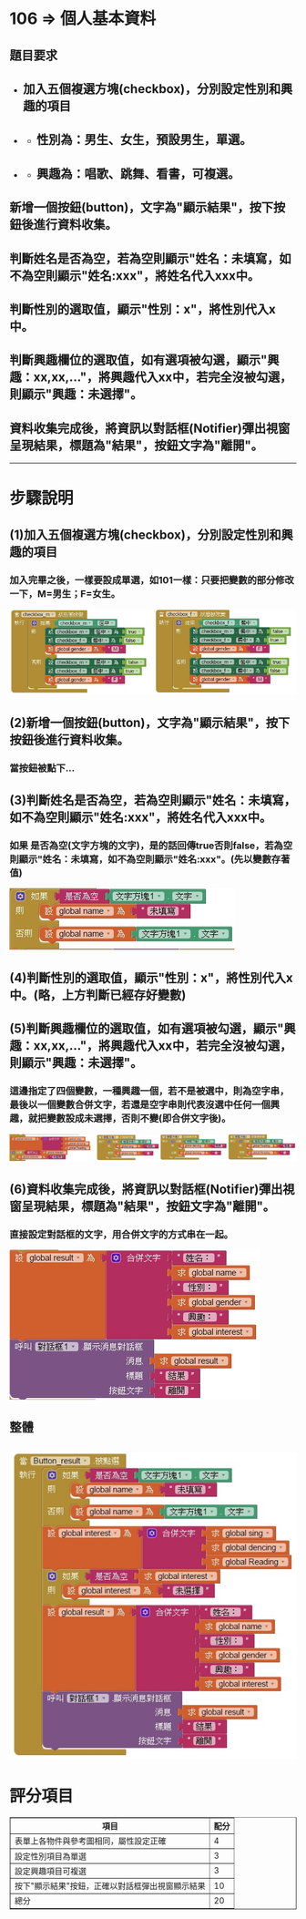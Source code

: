 # 106 => 個人基本資料
## 題目要求
* ## 加入五個複選方塊(checkbox)，分別設定性別和興趣的項目
* * ## 性別為：男生、女生，預設男生，單選。
* * ## 興趣為：唱歌、跳舞、看書，可複選。
## 新增一個按鈕(button)，文字為"顯示結果"，按下按鈕後進行資料收集。
## 判斷姓名是否為空，若為空則顯示"姓名：未填寫，如不為空則顯示"姓名:xxx"，將姓名代入xxx中。
## 判斷性別的選取值，顯示"性別：x"，將性別代入x中。
## 判斷興趣欄位的選取值，如有選項被勾選，顯示"興趣：xx,xx,..."，將興趣代入xx中，若完全沒被勾選，則顯示"興趣：未選擇"。
## 資料收集完成後，將資訊以對話框(Notifier)彈出視窗呈現結果，標題為"結果"，按鈕文字為"離開"。
---
# 步驟說明
## (1)加入五個複選方塊(checkbox)，分別設定性別和興趣的項目
### 加入完畢之後，一樣要設成單選，如101一樣：只要把變數的部分修改一下，M=男生；F=女生。
![複選方塊驗證](images/101-5.jpg)
## (2)新增一個按鈕(button)，文字為"顯示結果"，按下按鈕後進行資料收集。
### 當按鈕被點下...
## (3)判斷姓名是否為空，若為空則顯示"姓名：未填寫，如不為空則顯示"姓名:xxx"，將姓名代入xxx中。
### 如果 是否為空(文字方塊的文字)，是的話回傳true否則false，若為空則顯示"姓名：未填寫，如不為空則顯示"姓名:xxx"。(先以變數存著值)
![姓名](images/106-1.jpg)
## (4)判斷性別的選取值，顯示"性別：x"，將性別代入x中。(略，上方判斷已經存好變數)
## (5)判斷興趣欄位的選取值，如有選項被勾選，顯示"興趣：xx,xx,..."，將興趣代入xx中，若完全沒被勾選，則顯示"興趣：未選擇"。
### 這邊指定了四個變數，一種興趣一個，若不是被選中，則為空字串，最後以一個變數合併文字，若還是空字串則代表沒選中任何一個興趣，就把變數設成未選擇，否則不變(即合併文字後)。
![興趣](images/106-2.jpg)
## (6)資料收集完成後，將資訊以對話框(Notifier)彈出視窗呈現結果，標題為"結果"，按鈕文字為"離開"。
### 直接設定對話框的文字，用合併文字的方式串在一起。
![對話框](images/106-3.jpg)
## 整體
![整體](images/106-4.jpg)
---
# 評分項目
<table border="1">
    <th  align="center">項目</th>
    <th>配分</th>
    <tr  align="left">
        <td>表單上各物件與參考圖相同，屬性設定正確</td>
        <td>4</td>
    </tr>
    <tr  align="left">
        <td>設定性別項目為單選</td>
        <td>3</td>
    </tr>
    <tr  align="left">
        <td>設定興趣項目可複選</td>
        <td>3</td>
    </tr>
    <tr  align="left">
        <td>按下"顯示結果"按鈕，正確以對話框彈出視窗顯示結果</td>
        <td>10</td>
    </tr>
    <tr  align="left">
        <td>總分</td>
        <td>20</td>
    </tr>
</table>
